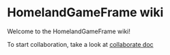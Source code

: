 # HomelandGameFrame wiki

Welcome to the HomelandGameFrame wiki!

To start collaboration, take a look at [collaborate doc](./collaborate/README.md)
